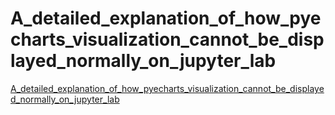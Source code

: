 # A_detailed_explanation_of_how_pyecharts_visualization_cannot_be_displayed_normally_on_jupyter_lab
[A_detailed_explanation_of_how_pyecharts_visualization_cannot_be_displayed_normally_on_jupyter_lab](https://aiwithcloud.com/2022/09/14/a_detailed_explanation_of_how_pyecharts_visualization_cannot_be_displayed_normally_on_jupyter_lab/)